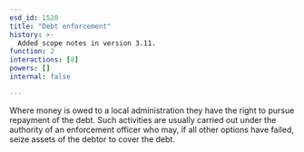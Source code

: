 ```yaml
---
esd_id: 1520
title: "Debt enforcement"
history: >-
  Added scope notes in version 3.11.
function: 2
interactions: [8]
powers: []
internal: false

---
```


Where money is owed to a local administration they have the right to pursue repayment of the debt.  Such activities are usually carried out under the authority of an enforcement officer who may, if all other options have failed, seize assets of the debtor to cover the debt.

